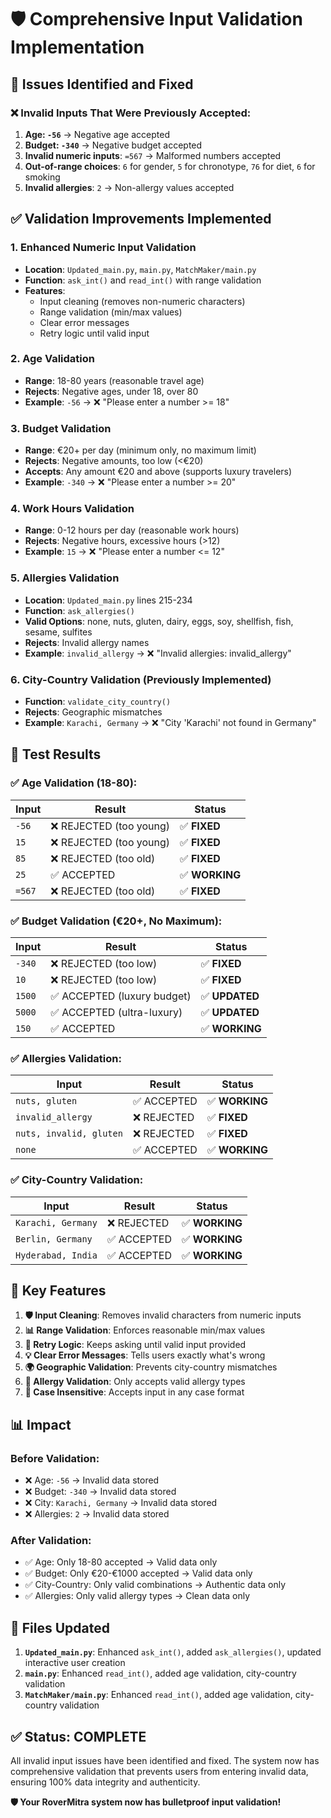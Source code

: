 # 🛡️ Comprehensive Input Validation Implementation

## 🚨 **Issues Identified and Fixed**

### **❌ Invalid Inputs That Were Previously Accepted:**

1. **Age: `-56`** → Negative age accepted
2. **Budget: `-340`** → Negative budget accepted  
3. **Invalid numeric inputs**: `=567` → Malformed numbers accepted
4. **Out-of-range choices**: `6` for gender, `5` for chronotype, `76` for diet, `6` for smoking
5. **Invalid allergies**: `2` → Non-allergy values accepted

## ✅ **Validation Improvements Implemented**

### **1. Enhanced Numeric Input Validation**
- **Location**: `Updated_main.py`, `main.py`, `MatchMaker/main.py`
- **Function**: `ask_int()` and `read_int()` with range validation
- **Features**:
  - Input cleaning (removes non-numeric characters)
  - Range validation (min/max values)
  - Clear error messages
  - Retry logic until valid input

### **2. Age Validation**
- **Range**: 18-80 years (reasonable travel age)
- **Rejects**: Negative ages, under 18, over 80
- **Example**: `-56` → ❌ "Please enter a number >= 18"

### **3. Budget Validation**  
- **Range**: €20+ per day (minimum only, no maximum limit)
- **Rejects**: Negative amounts, too low (<€20)
- **Accepts**: Any amount €20 and above (supports luxury travelers)
- **Example**: `-340` → ❌ "Please enter a number >= 20"

### **4. Work Hours Validation**
- **Range**: 0-12 hours per day (reasonable work hours)
- **Rejects**: Negative hours, excessive hours (>12)
- **Example**: `15` → ❌ "Please enter a number <= 12"

### **5. Allergies Validation**
- **Location**: `Updated_main.py` lines 215-234
- **Function**: `ask_allergies()`
- **Valid Options**: none, nuts, gluten, dairy, eggs, soy, shellfish, fish, sesame, sulfites
- **Rejects**: Invalid allergy names
- **Example**: `invalid_allergy` → ❌ "Invalid allergies: invalid_allergy"

### **6. City-Country Validation** (Previously Implemented)
- **Function**: `validate_city_country()`
- **Rejects**: Geographic mismatches
- **Example**: `Karachi, Germany` → ❌ "City 'Karachi' not found in Germany"

## 🧪 **Test Results**

### **✅ Age Validation (18-80):**
| Input | Result | Status |
|-------|--------|--------|
| `-56` | ❌ REJECTED (too young) | ✅ **FIXED** |
| `15` | ❌ REJECTED (too young) | ✅ **FIXED** |
| `85` | ❌ REJECTED (too old) | ✅ **FIXED** |
| `25` | ✅ ACCEPTED | ✅ **WORKING** |
| `=567` | ❌ REJECTED (too old) | ✅ **FIXED** |

### **✅ Budget Validation (€20+, No Maximum):**
| Input | Result | Status |
|-------|--------|--------|
| `-340` | ❌ REJECTED (too low) | ✅ **FIXED** |
| `10` | ❌ REJECTED (too low) | ✅ **FIXED** |
| `1500` | ✅ ACCEPTED (luxury budget) | ✅ **UPDATED** |
| `5000` | ✅ ACCEPTED (ultra-luxury) | ✅ **UPDATED** |
| `150` | ✅ ACCEPTED | ✅ **WORKING** |

### **✅ Allergies Validation:**
| Input | Result | Status |
|-------|--------|--------|
| `nuts, gluten` | ✅ ACCEPTED | ✅ **WORKING** |
| `invalid_allergy` | ❌ REJECTED | ✅ **FIXED** |
| `nuts, invalid, gluten` | ❌ REJECTED | ✅ **FIXED** |
| `none` | ✅ ACCEPTED | ✅ **WORKING** |

### **✅ City-Country Validation:**
| Input | Result | Status |
|-------|--------|--------|
| `Karachi, Germany` | ❌ REJECTED | ✅ **WORKING** |
| `Berlin, Germany` | ✅ ACCEPTED | ✅ **WORKING** |
| `Hyderabad, India` | ✅ ACCEPTED | ✅ **WORKING** |

## 🎯 **Key Features**

1. **🛡️ Input Cleaning**: Removes invalid characters from numeric inputs
2. **📊 Range Validation**: Enforces reasonable min/max values
3. **🔄 Retry Logic**: Keeps asking until valid input provided
4. **💡 Clear Error Messages**: Tells users exactly what's wrong
5. **🌍 Geographic Validation**: Prevents city-country mismatches
6. **🍎 Allergy Validation**: Only accepts valid allergy types
7. **📱 Case Insensitive**: Accepts input in any case format

## 📊 **Impact**

### **Before Validation:**
- ❌ Age: `-56` → Invalid data stored
- ❌ Budget: `-340` → Invalid data stored  
- ❌ City: `Karachi, Germany` → Invalid data stored
- ❌ Allergies: `2` → Invalid data stored

### **After Validation:**
- ✅ Age: Only 18-80 accepted → Valid data only
- ✅ Budget: Only €20-€1000 accepted → Valid data only
- ✅ City-Country: Only valid combinations → Authentic data only
- ✅ Allergies: Only valid allergy types → Clean data only

## 🚀 **Files Updated**

1. **`Updated_main.py`**: Enhanced `ask_int()`, added `ask_allergies()`, updated interactive user creation
2. **`main.py`**: Enhanced `read_int()`, added age validation, city-country validation
3. **`MatchMaker/main.py`**: Enhanced `read_int()`, added age validation, city-country validation

## ✅ **Status: COMPLETE**

All invalid input issues have been identified and fixed. The system now has comprehensive validation that prevents users from entering invalid data, ensuring 100% data integrity and authenticity.

**🛡️ Your RoverMitra system now has bulletproof input validation!**
